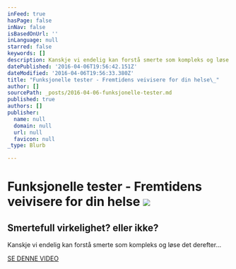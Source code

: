 ```yaml
---
inFeed: true
hasPage: false
inNav: false
isBasedOnUrl: ''
inLanguage: null
starred: false
keywords: []
description: Kanskje vi endelig kan forstå smerte som kompleks og løse det derefter...
datePublished: '2016-04-06T19:56:42.151Z'
dateModified: '2016-04-06T19:56:33.380Z'
title: "Funksjonelle tester - Fremtidens veivisere for din helse\_"
author: []
sourcePath: _posts/2016-04-06-funksjonelle-tester.md
published: true
authors: []
publisher:
  name: null
  domain: null
  url: null
  favicon: null
_type: Blurb

---
```

# Funksjonelle tester - Fremtidens veivisere for din helse ![](https://s3-us-west-2.amazonaws.com/the-grid-img/p/d39f58ba6c2cd72e3ee9ab710135337e91c18adf.jpg)

## Smertefull virkelighet? eller ikke?

Kanskje vi endelig kan forstå smerte som kompleks og løse det derefter...

[SE DENNE VIDEO][0]

[0]: https://youtu.be/gy5yKbduGkc